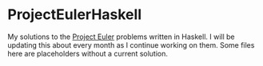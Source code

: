 # ProjectEulerHaskell

My solutions to the [Project Euler](https://projecteuler.net/) problems written in Haskell. I will be updating this about every month as I continue working on them. Some files here are placeholders without a current solution.
